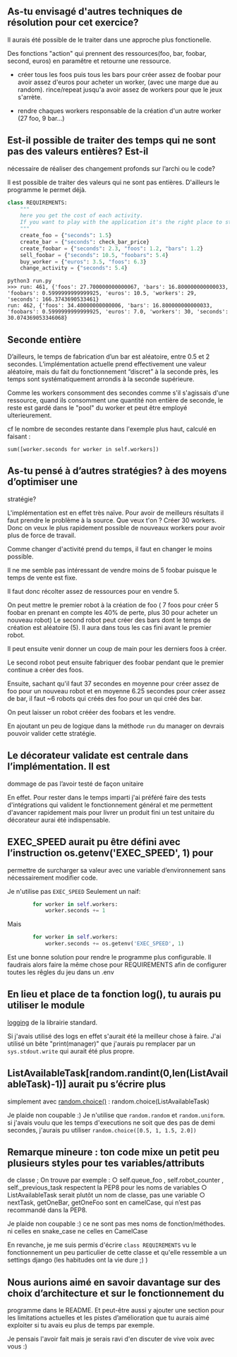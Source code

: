 ## As-tu envisagé d'autres techniques de résolution pour cet exercice?

Il aurais été possible de le traiter dans une approche plus
fonctionelle.

Des fonctions "action" qui prennent des ressources(foo, bar, foobar,
second, euros) en paramêtre et retourne une ressource.

- créer tous les foos puis tous les bars pour créer assez de foobar
  pour avoir assez d'euros pour acheter un worker, (avec une marge due
  au random). rince/repeat jusqu'a avoir assez de workers pour que le
  jeux s'arrète.

- rendre chaques workers responsable de la création d'un autre worker
 (27 foo, 9 bar...)



## Est-il possible de traiter des temps qui ne sont pas des valeurs entières? Est-il
nécessaire de réaliser des changement profonds sur l’archi ou le code?

Il est possible de traiter des valeurs qui ne sont pas
entières. D'ailleurs le programme le permet déjà.

```python
class REQUIREMENTS:
    """
    here you get the cost of each activity.
    If you want to play with the application it's the right place to start
    """
    create_foo = {"seconds": 1.5}
    create_bar = {"seconds": check_bar_price}
    create_foobar = {"seconds": 2.3, "foos": 1.2, "bars": 1.2}
    sell_foobar = {"seconds": 10.5, "foobars": 5.4}
    buy_worker = {"euros": 3.5, "foos": 6.3}
    change_activity = {"seconds": 5.4}
```

```shell
python3 run.py
>>> run: 461, {'foos': 27.700000000000067, 'bars': 16.800000000000033, 'foobars': 0.5999999999999925, 'euros': 10.5, 'workers': 29, 'seconds': 166.3743690533461}
run: 462, {'foos': 34.40000000000006, 'bars': 16.800000000000033, 'foobars': 0.5999999999999925, 'euros': 7.0, 'workers': 30, 'seconds': 30.074369053346068}
```
## Seconde entière

D’ailleurs, le temps de fabrication d’un bar est aléatoire, entre 0.5 et 2 secondes.
L’implémentation actuelle prend effectivement une valeur aléatoire, mais du fait du
fonctionnement “discret” à la seconde près, les temps sont systématiquement
arrondis à la seconde supérieure.


Comme les workers consomment des secondes comme s'il s'agissais d'une
ressource, quand ils consomment une quantité non entière de seconde,
le reste est gardé dans le "pool" du worker et peut être employé
ulterieurement.

cf le nombre de secondes restante dans l'exemple plus haut, calculé en
faisant :

```
sum([worker.seconds for worker in self.workers])
```

## As-tu pensé à d’autres stratégies? à des moyens d’optimiser une
   stratégie?

L'implémentation est en effet très naïve. Pour avoir de meilleurs
résultats il faut prendre le problème à la source. Que veux t'on ?
Créer 30 workers. Donc on veux le plus rapidement possible de nouveaux
workers pour avoir plus de force de travail.

Comme changer d'activité prend du temps, il faut en changer le moins
possible.

Il ne me semble pas intéressant de vendre moins de 5 foobar puisque le
temps de vente est fixe.

Il faut donc récolter assez de ressources pour en vendre 5.

On peut mettre le premier robot à la création de foo ( 7 foos pour
créer 5 foobar en prenant en compte les 40% de perte, plus 30 pour
acheter un nouveau robot)
Le second robot peut créer des bars dont le temps de création est
aléatoire (5). Il aura dans tous les cas fini avant le premier robot.

Il peut ensuite venir donner un coup de main pour les derniers foos à
créer.

Le second robot peut ensuite fabriquer des foobar pendant que le
premier continue a créer des foos.

Ensuite, sachant qu'il faut 37 secondes en moyenne pour créer assez de
foo pour un nouveau robot et en moyenne 6.25 secondes pour créer assez
de bar, il faut ~6 robots qui créés des foo pour un qui créé des bar.

On peut laisser un robot crééer des foobars et les vendre.

En ajoutant un peu de logique dans la méthode `run` du manager on
devrais pouvoir valider cette stratégie.


## Le décorateur validate est centrale dans l’implémentation. Il est
   dommage de pas l’avoir testé de façon unitaire

En effet. Pour rester dans le temps imparti j'ai préféré faire des
tests d'intégrations qui valident le fonctionnement général et me
permettent d'avancer rapidement mais pour livrer un produit fini un
test unitaire du décorateur aurai été indispensable.


## EXEC_SPEED aurait pu être défini avec l’instruction os.getenv('EXEC_SPEED', 1) pour
permettre de surcharger sa valeur avec une variable d’environnement sans nécessairement
modifier code.

Je n'utilise pas `EXEC_SPEED` Seulement un naif:

```python
        for worker in self.workers:
            worker.seconds += 1
```

Mais

```python
        for worker in self.workers:
            worker.seconds += os.getenv('EXEC_SPEED', 1)
```

Est une bonne solution pour rendre le programme plus configurable. Il
faudrais alors faire la même chose pour REQUIREMENTS afin de
configurer toutes les rêgles du jeu dans un .env

## En lieu et place de ta fonction log(), tu aurais pu utiliser le module
[logging](<https://docs.python.org/3.8/library/logging.html>) de la
librairie standard.

Si j'avais utilisé des logs en effet s'aurait été la meilleur chose à
faire. J'ai utilisé un bête "print(manager)" que j'aurais pu remplacer
par un `sys.stdout.write` qui aurait été plus propre.


## ListAvailableTask[random.randint(0,len(ListAvailableTask)-1)] aurait pu s’écrire plus
simplement avec
[random.choice()](<https://docs.python.org/3.8/library/random.html?#random.choice>) :
random.choice(ListAvailableTask)


Je plaide non coupable :) Je n'utilise que `random.random` et
`random.uniform`. si j'avais voulu que les temps d'executions ne soit
que des pas de demi secondes, j'aurais pu utiliser
`random.choice([0.5, 1, 1.5, 2.0])`


## Remarque mineure : ton code mixe un petit peu plusieurs styles pour tes variables/attributs
de classe ; On trouve par exemple :
○ self.queue_foo , self.robot_counter , self._previous_task respectent la PEP8 pour les
noms de variables
○ ListAvailableTask serait plutôt un nom de classe, pas une variable
○ nextTask, getOneBar, getOneFoo sont en camelCase, qui n’est pas recommandé
dans la PEP8.

Je plaide non coupable :) ce ne sont pas mes noms de
fonction/méthodes. ni celles en snake_case ne celles en CamelCase

En revanche, je me suis permis d'écrire `class REQUIREMENTS` vu le
fonctionnement un peu particulier de cette classe et qu'elle ressemble
a un settings django (les habitudes ont la vie dure ;) )


## Nous aurions aimé en savoir davantage sur des choix d’architecture et sur le fonctionnement du
programme dans le README. Et peut-être aussi y ajouter une section pour les limitations actuelles
et les pistes d’amélioration que tu aurais aimé exploiter si tu avais
eu plus de temps par exemple.


Je pensais l'avoir fait mais je serais ravi d'en discuter de vive voix
avec vous :)
